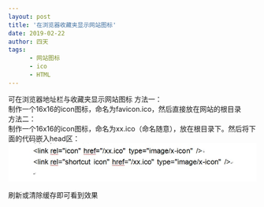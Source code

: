```yaml
---
layout: post
title: '在浏览器收藏夹显示网站图标'
date: 2019-02-22
author: 四天
tags:
      - 网站图标
      - ico
      - HTML
---
```


可在浏览器地址栏与收藏夹显示网站图标
方法一：  
制作一个16x16的icon图标，命名为favicon.ico，然后直接放在网站的根目录  
方法二：  
制作一个16x16的icon图标，命名为xx.ico（命名随意），放在根目录下。然后将下面的代码嵌入head区：
![](https://raw.githubusercontent.com/a512154224/a512154224.github.io/master/picture/1004489023.jpg)
<link rel="icon" href="/xx.ico" type="image/x-icon" />
<link rel="shortcut icon" href="/xx.ico" type="image/x-icon" />


刷新或清除缓存即可看到效果